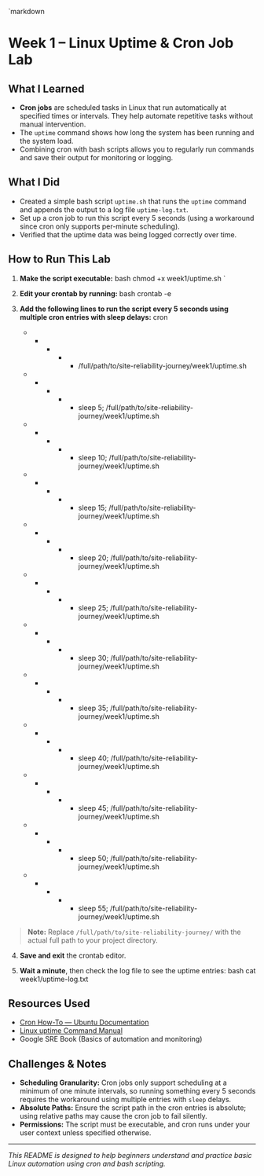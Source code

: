 `markdown
# Week 1 – Linux Uptime & Cron Job Lab

## What I Learned  
- **Cron jobs** are scheduled tasks in Linux that run automatically at specified times or intervals. They help automate repetitive tasks without manual intervention.  
- The `uptime` command shows how long the system has been running and the system load.  
- Combining cron with bash scripts allows you to regularly run commands and save their output for monitoring or logging.

## What I Did  
- Created a simple bash script `uptime.sh` that runs the `uptime` command and appends the output to a log file `uptime-log.txt`.  
- Set up a cron job to run this script every 5 seconds (using a workaround since cron only supports per-minute scheduling).  
- Verified that the uptime data was being logged correctly over time.

## How to Run This Lab  
1. **Make the script executable:**
bash
   chmod +x week1/uptime.sh
`

2. **Edit your crontab by running:**
bash
   crontab -e
   
3. **Add the following lines to run the script every 5 seconds using multiple cron entries with sleep delays:**
cron
   * * * * * /full/path/to/site-reliability-journey/week1/uptime.sh
   * * * * * sleep 5; /full/path/to/site-reliability-journey/week1/uptime.sh
   * * * * * sleep 10; /full/path/to/site-reliability-journey/week1/uptime.sh
   * * * * * sleep 15; /full/path/to/site-reliability-journey/week1/uptime.sh
   * * * * * sleep 20; /full/path/to/site-reliability-journey/week1/uptime.sh
   * * * * * sleep 25; /full/path/to/site-reliability-journey/week1/uptime.sh
   * * * * * sleep 30; /full/path/to/site-reliability-journey/week1/uptime.sh
   * * * * * sleep 35; /full/path/to/site-reliability-journey/week1/uptime.sh
   * * * * * sleep 40; /full/path/to/site-reliability-journey/week1/uptime.sh
   * * * * * sleep 45; /full/path/to/site-reliability-journey/week1/uptime.sh
   * * * * * sleep 50; /full/path/to/site-reliability-journey/week1/uptime.sh
   * * * * * sleep 55; /full/path/to/site-reliability-journey/week1/uptime.sh
   
> **Note:** Replace `/full/path/to/site-reliability-journey/` with the actual full path to your project directory.

4. **Save and exit** the crontab editor.

5. **Wait a minute**, then check the log file to see the uptime entries:
bash
   cat week1/uptime-log.txt
   
## Resources Used

* [Cron How-To — Ubuntu Documentation](https://help.ubuntu.com/community/CronHowto)
* [Linux uptime Command Manual](https://man7.org/linux/man-pages/man1/uptime.1.html)
* Google SRE Book (Basics of automation and monitoring)

## Challenges & Notes

* **Scheduling Granularity:** Cron jobs only support scheduling at a minimum of one minute intervals, so running something every 5 seconds requires the workaround using multiple entries with `sleep` delays.
* **Absolute Paths:** Ensure the script path in the cron entries is absolute; using relative paths may cause the cron job to fail silently.
* **Permissions:** The script must be executable, and cron runs under your user context unless specified otherwise.

---

*This README is designed to help beginners understand and practice basic Linux automation using cron and bash scripting.*

